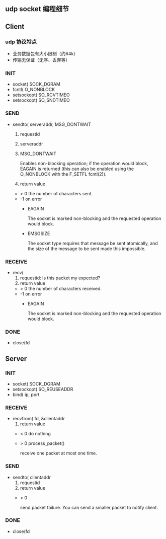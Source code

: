 ## udp socket 编程细节

## Client

### udp 协议特点

* 业务数据包有大小限制（约64k）
* 传输无保证（无序、丢弃等）

### INIT

* socket( SOCK_DGRAM
* fcntl( O_NONBLOCK
* setsockopt( SO_RCVTIMEO
* setsockopt( SO_SNDTIMEO


### SEND

* sendto( serveraddr, MSG_DONTWAIT
  1. requestid
  2. serveraddr
  3. MSG_DONTWAIT

     Enables  non-blocking  operation;  if  the operation would block, EAGAIN is returned
     (this can also be enabled using the O_NONBLOCK with the F_SETFL fcntl(2)).

  4. return value
    - \> 0 the number of characters sent.
    - -1 on error
      - EAGAIN

        The socket is marked non-blocking and the requested operation would block.

      - EMSGSIZE

        The socket type requires that message be sent atomically, and the size of the message to be sent made this impossible.


### RECEIVE
* recv(
  1. requestid: Is this packet my expected?
  2. return value
    - \> 0 the number of characters received.
    - -1 on error
      - EAGAIN

        The socket is marked non-blocking and the requested operation would block.


### DONE

* close(fd


## Server

### INIT

* socket( SOCK_DGRAM
* setsockopt( SO_REUSEADDR
* bind( ip, port

### RECEIVE

* recvfrom( fd, &clientaddr
  1. return value
    - < 0 do nothing
    - \> 0 process_packet()

      receive one packet at most one time.

### SEND

* sendto( clientaddr
  1. requestid
  2. return value
    - < 0

      send packet failure. You can send a smaller packet to notify client.

### DONE

* close(fd
